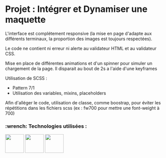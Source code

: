 <h1> Projet : Intégrer et Dynamiser une maquette  </h1>


L'interface est complétement responsive (la mise en page d'adapte aux différents terminaux, la proportion des images est toujours respectées). 

Le code ne contient ni erreur ni alerte au validateur HTML et au validateur CSS. 

Mise en place de différentes animations et d'un spinner pour simuler un chargement de la page. Il disparait au bout de 2s a l'aide d'une keyframes

Utilisation de SCSS : 
 - Pattern 7/1
 - Utilisation des variables, mixins, placeholders
 
Afin d'alléger le code, utilisation de classe, comme boostrap, pour éviter les répétitions dans les fichiers scss (ex : fw700 pour mettre une font-weight à 700)

<h3>:wrench: Technologies utilisées : </h3>

<img src="https://cdn.jsdelivr.net/gh/devicons/devicon/icons/html5/html5-original-wordmark.svg" height=60px width=60px /> <img src="https://cdn.jsdelivr.net/gh/devicons/devicon/icons/css3/css3-original-wordmark.svg" height=60px width=60px /> <img src="https://cdn.jsdelivr.net/gh/devicons/devicon/icons/sass/sass-original.svg" height=60px width=60px/>


